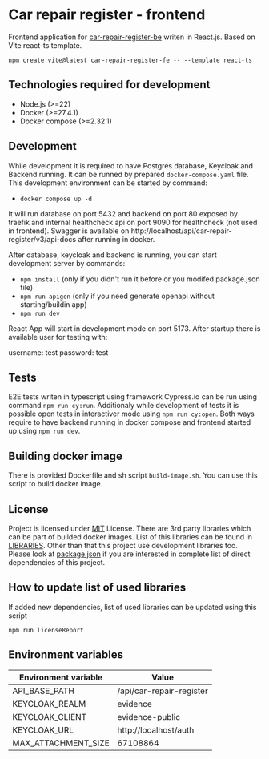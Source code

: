 # Car repair register - frontend

Frontend application for [car-repair-register-be](https://github.com/tope-sk/car-repair-register-fe) writen in React.js. Based on Vite react-ts template.

`npm create vite@latest car-repair-register-fe -- --template react-ts`

## Technologies required for development

- Node.js (>=22)
- Docker (>=27.4.1)
- Docker compose (>=2.32.1)

## Development

While development it is required to have Postgres database, Keycloak and Backend running. It can be runned by prepared `docker-compose.yaml` file. This development environment can be started by command:

- `docker compose up -d`

It will run database on port 5432 and backend on port 80 exposed by traefik and internal healthcheck api on port 9090 for healthcheck (not used in frontend). Swagger is available on http://localhost/api/car-repair-register/v3/api-docs after running in docker.

After database, keycloak and backend is running, you can start development server by commands:

- `npm install` (only if you didn't run it before or you modifed package.json file)
- `npm run apigen` (only if you need generate openapi without starting/buildin app)
- `npm run dev`

React App will start in development mode on port 5173. After startup there is available user for testing with:

username: test
password: test

## Tests

E2E tests writen in typescript using framework Cypress.io can be run using command `npm run cy:run`. Additionaly while development of tests it is possible open tests in interactiver mode using `npm run cy:open`. Both ways require to have backend running in docker compose and frontend started up using `npm run dev`.

## Building docker image

There is provided Dockerfile and sh script `build-image.sh`. You can use this script to build docker image.

## License

Project is licensed under [MIT](./LICENSE.txt) License. There are 3rd party libraries which can be part of builded docker images. List of this libraries can be found in [LIBRARIES](./LIBRARIES). Other than that this project use development libraries too. Please look at [package.json](./package.json) if you are interested in complete list of direct dependencies of this project.

## How to update list of used libraries

If added new dependencies, list of used libraries can be updated using this script

`npm run licenseReport`

## Environment variables

| Environment variable | Value                    |
| -------------------- | ------------------------ |
| API_BASE_PATH        | /api/car-repair-register |
| KEYCLOAK_REALM       | evidence                 |
| KEYCLOAK_CLIENT      | evidence-public          |
| KEYCLOAK_URL         | http://localhost/auth    |
| MAX_ATTACHMENT_SIZE  | 67108864                 |
